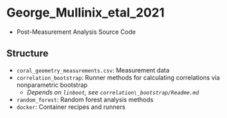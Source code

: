# George_Mullinix_etal_2021
 - Post-Measurement Analysis Source Code

## Structure
 - `coral_geometry_measurements.csv`: Measurement data
 - `correlation_bootstrap`: Runner methods for calculating correlations via nonparametric bootstrap
   - _Depends on `linboot`, see `correlation\_bootstrap/Readme.md`_
 - `random_forest`: Random forest analysis methods
 - `docker`: Container recipes and runners
